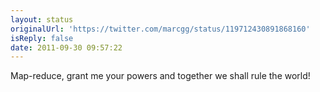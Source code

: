 ```yaml
---
layout: status
originalUrl: 'https://twitter.com/marcgg/status/119712430891868160'
isReply: false
date: 2011-09-30 09:57:22
---
```


Map-reduce, grant me your powers and together we shall rule the world!
